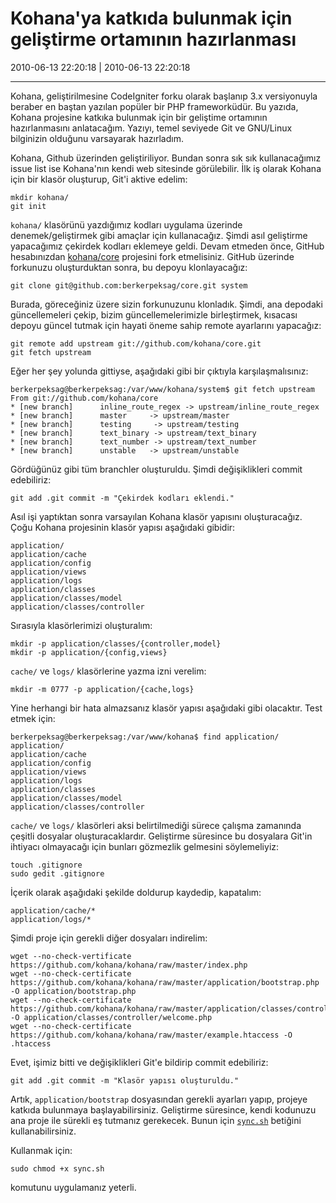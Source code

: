 # Kohana'ya katkıda bulunmak için geliştirme ortamının hazırlanması

2010-06-13 22:20:18 | 2010-06-13 22:20:18

---

Kohana, geliştirilmesine CodeIgniter forku olarak başlanıp 3.x versiyonuyla beraber en baştan yazılan popüler bir PHP frameworküdür. Bu yazıda, Kohana projesine katkıka bulunmak için bir geliştime ortamının hazırlanmasını anlatacağım. Yazıyı, temel seviyede Git ve GNU/Linux bilginizin olduğunu varsayarak hazırladım.

Kohana, Github üzerinden geliştiriliyor. Bundan sonra sık sık kullanacağımız issue list ise Kohana'nın kendi web sitesinde görülebilir. İlk iş olarak Kohana için bir klasör oluşturup, Git'i aktive edelim:

    mkdir kohana/
    git init

`kohana/` klasörünü yazdığımız kodları uygulama üzerinde denemek/geliştirmek gibi amaçlar için kullanacağız. Şimdi asıl geliştirme yapacağımız çekirdek kodları eklemeye geldi. Devam etmeden önce, GitHub hesabınızdan [kohana/core](https://github.com/kohana/core) projesini fork etmelisiniz. GitHub üzerinde forkunuzu oluşturduktan sonra, bu depoyu klonlayacağız:

    git clone git@github.com:berkerpeksag/core.git system

Burada, göreceğiniz üzere sizin forkunuzunu klonladık. Şimdi, ana depodaki güncellemeleri çekip, bizim güncellemelerimizle birleştirmek, kısacası depoyu güncel tutmak için hayati öneme sahip remote ayarlarını yapacağız:

    git remote add upstream git://github.com/kohana/core.git
    git fetch upstream

Eğer her şey yolunda gittiyse, aşağıdaki gibi bir çıktıyla karşılaşmalısınız:

    berkerpeksag@berkerpeksag:/var/www/kohana/system$ git fetch upstream
    From git://github.com/kohana/core
    * [new branch]      inline_route_regex -> upstream/inline_route_regex
    * [new branch]      master     -> upstream/master
    * [new branch]      testing     -> upstream/testing
    * [new branch]      text_binary -> upstream/text_binary
    * [new branch]      text_number -> upstream/text_number
    * [new branch]      unstable   -> upstream/unstable

Gördüğünüz gibi tüm branchler oluşturuldu. Şimdi değişiklikleri commit edebiliriz:

    git add .git commit -m "Çekirdek kodları eklendi."

Asıl işi yaptıktan sonra varsayılan Kohana klasör yapısını oluşturacağız. Çoğu Kohana projesinin klasör yapısı aşağıdaki gibidir:

    application/
    application/cache
    application/config
    application/views
    application/logs
    application/classes
    application/classes/model
    application/classes/controller

Sırasıyla klasörlerimizi oluşturalım:

    mkdir -p application/classes/{controller,model}
    mkdir -p application/{config,views}

`cache/` ve `logs/` klasörlerine yazma izni verelim:

    mkdir -m 0777 -p application/{cache,logs}

Yine herhangi bir hata almazsanız klasör yapısı aşağıdaki gibi olacaktır. Test etmek için:

    berkerpeksag@berkerpeksag:/var/www/kohana$ find application/
    application/
    application/cache
    application/config
    application/views
    application/logs
    application/classes
    application/classes/model
    application/classes/controller

`cache/` ve `logs/` klasörleri aksi belirtilmediği sürece çalışma zamanında çeşitli dosyalar oluşturacaklardır. Geliştirme süresince bu dosyalara Git'in ihtiyacı olmayacağı için bunları gözmezlik gelmesini söylemeliyiz:

    touch .gitignore
    sudo gedit .gitignore

İçerik olarak aşağıdaki şekilde doldurup kaydedip, kapatalım:

    application/cache/*
    application/logs/*

Şimdi proje için gerekli diğer dosyaları indirelim:

    wget --no-check-vertificate https://github.com/kohana/kohana/raw/master/index.php
    wget --no-check-certificate https://github.com/kohana/kohana/raw/master/application/bootstrap.php -O application/bootstrap.php
    wget --no-check-certificate https://github.com/kohana/kohana/raw/master/application/classes/controller/welcome.php -O application/classes/controller/welcome.php
    wget --no-check-certificate https://github.com/kohana/kohana/raw/master/example.htaccess -O .htaccess

Evet, işimiz bitti ve değişiklikleri Git'e bildirip commit edebiliriz:

    git add .git commit -m "Klasör yapısı oluşturuldu."

Artık, `application/bootstrap` dosyasından gerekli ayarları yapıp, projeye katkıda bulunmaya başlayabilirsiniz. Geliştirme süresince, kendi kodunuzu ana proje ile sürekli eş tutmanız gerekecek. Bunun için [`sync.sh`](https://gist.github.com/436936) betiğini kullanabilirsiniz.

Kullanmak için:

    sudo chmod +x sync.sh

komutunu uygulamanız yeterli.

<!-- meta: archive(1) active(1) -->

